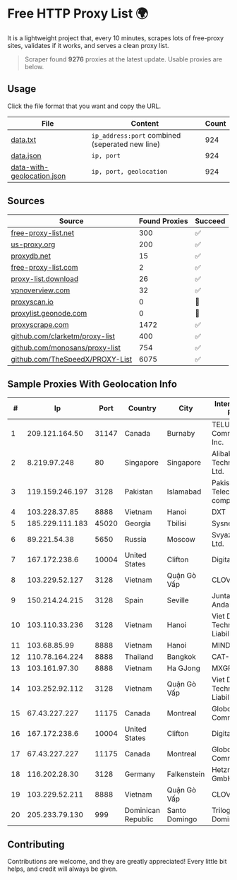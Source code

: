 
# Free HTTP Proxy List 🌍

It is a lightweight project that, every 10 minutes, scrapes lots of free-proxy sites, validates if it works, and serves a clean proxy list.


> Scraper found **9276** proxies at the latest update. Usable proxies are below.

## Usage

Click the file format that you want and copy the URL.


|File|Content|Count|
|----|-------|-----|
|[data.txt](https://raw.githubusercontent.com/themiralay/Proxy-List-World/master/data.txt)|`ip_address:port` combined (seperated new line)|924|
|[data.json](https://raw.githubusercontent.com/themiralay/Proxy-List-World/master/data.json)|`ip, port`|924|
|[data-with-geolocation.json](https://raw.githubusercontent.com/themiralay/Proxy-List-World/master/data-with-geolocation.json)|`ip, port, geolocation`|924|

## Sources

|Source|Found Proxies|Succeed|
|------|-------------|-------|
|[free-proxy-list.net](https://free-proxy-list.net)|300|✅|
|[us-proxy.org](https://www.us-proxy.org)|200|✅|
|[proxydb.net](http://proxydb.net)|15|✅|
|[free-proxy-list.com](https://free-proxy-list.com/?page=&port=&type%5B%5D=http&type%5B%5D=https&up_time=0&search=Search)|2|✅|
|[proxy-list.download](https://www.proxy-list.download/HTTP)|26|✅|
|[vpnoverview.com](https://vpnoverview.com/privacy/anonymous-browsing/free-proxy-servers)|32|✅|
|[proxyscan.io](https://www.proxyscan.io)|0|🚫|
|[proxylist.geonode.com](https://proxylist.geonode.com/api/proxy-list?limit=300&page=1&sort_by=lastChecked&sort_type=desc&protocols=http,https)|0|🚫|
|[proxyscrape.com](https://api.proxyscrape.com/v2/?request=displayproxies&protocol=http&timeout=10000&country=all&ssl=all&anonymity=all)|1472|✅|
|[github.com/clarketm/proxy-list](https://raw.githubusercontent.com/clarketm/proxy-list/master/proxy-list-raw.txt)|400|✅|
|[github.com/monosans/proxy-list](https://raw.githubusercontent.com/monosans/proxy-list/main/proxies/http.txt)|754|✅|
|[github.com/TheSpeedX/PROXY-List](https://raw.githubusercontent.com/TheSpeedX/PROXY-List/master/http.txt)|6075|✅|


## Sample Proxies With Geolocation Info

|#|Ip|Port|Country|City|Internet Service Provider|
|-|--|----|-------|----|-------------------------|
|1|209.121.164.50|31147|Canada|Burnaby|TELUS Communications Inc.|
|2|8.219.97.248|80|Singapore|Singapore|Alibaba (US) Technology Co., Ltd.|
|3|119.159.246.197|3128|Pakistan|Islamabad|Pakistan Telecommuication company limited|
|4|103.228.37.85|8888|Vietnam|Hanoi|DXT|
|5|185.229.111.183|45020|Georgia|Tbilisi|Sysnet LLC|
|6|89.221.54.38|5650|Russia|Moscow|Svyaz-Holding Ltd.|
|7|167.172.238.6|10004|United States|Clifton|DigitalOcean, LLC|
|8|103.229.52.127|3128|Vietnam|Quận Gò Vấp|CLOVIET|
|9|150.214.24.215|3128|Spain|Seville|Junta de Andalucia|
|10|103.110.33.236|3128|Vietnam|Hanoi|Viet Digital Technology Liability Company|
|11|103.68.85.99|8888|Vietnam|Hanoi|MIND|
|12|110.78.164.224|8888|Thailand|Bangkok|CAT-BB|
|13|103.161.97.30|8888|Vietnam|Ha GJong|MXGROUP|
|14|103.252.92.112|3128|Vietnam|Quận Gò Vấp|Viet Digital Technology Liability Company|
|15|67.43.227.227|11175|Canada|Montreal|GloboTech Communications|
|16|167.172.238.6|10004|United States|Clifton|DigitalOcean, LLC|
|17|67.43.227.227|11175|Canada|Montreal|GloboTech Communications|
|18|116.202.28.30|3128|Germany|Falkenstein|Hetzner Online GmbH|
|19|103.229.52.211|8888|Vietnam|Quận Gò Vấp|CLOVIET|
|20|205.233.79.130|999|Dominican Republic|Santo Domingo|Trilogy Dominicana, S.A.|



## Contributing

Contributions are welcome, and they are greatly appreciated! Every
little bit helps, and credit will always be given.

